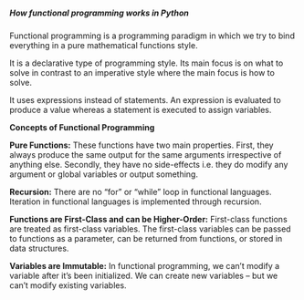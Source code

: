 ##### How functional programming works in Python

Functional programming is a programming paradigm in which we try to bind everything in a pure mathematical functions style. 

It is a declarative type of programming style. Its main focus is on what to solve in contrast to an imperative style where the main focus is how to solve. 

It uses expressions instead of statements. An expression is evaluated to produce a value whereas a statement is executed to assign variables.

**Concepts of Functional Programming**

**Pure Functions:** These functions have two main properties. First, they always produce the same output for the same arguments irrespective of anything else. Secondly, they have no side-effects i.e. they do modify any argument or global variables or output something.

**Recursion:** There are no “for” or “while” loop in functional languages. Iteration in functional languages is implemented through recursion.

**Functions are First-Class and can be Higher-Order:** First-class functions are treated as first-class variables. The first-class variables can be passed to functions as a parameter, can be returned from functions, or stored in data structures.

**Variables are Immutable:** In functional programming, we can’t modify a variable after it’s been initialized. We can create new variables – but we can’t modify existing variables.
